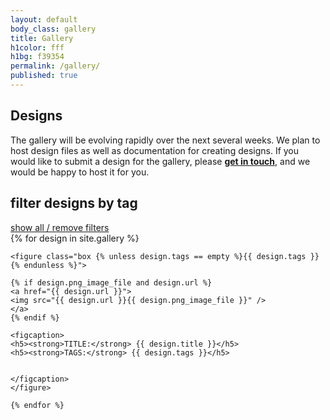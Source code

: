 ```yaml
---
layout: default
body_class: gallery
title: Gallery
h1color: fff
h1bg: f39354
permalink: /gallery/
published: true
---
```

<div class="section-wrapper alpha">
<section>
<div class="third">
<h1>Designs</h1>
</div>

<div class="two-thirds omega">
<p>The gallery will be evolving rapidly over the next several weeks. We plan to host design files as well as documentation for creating designs.  If you would like to submit a design for the gallery, please <a href="{{site.url}}/contact"><strong>get in touch</strong></a>, and we would be happy to host it for you.</p>
</div>

</section>
</div>


<section>
<div class="third">
	<h2>filter designs by<strong> tag</strong></h2>
	<ul id="gallery-filters"></ul>
	<a href="#" id="remove-filters">show all / remove filters</a>
</div>
<div class="two-thirds omega">
{% for design in site.gallery %}

	<figure class="box {% unless design.tags == empty %}{{ design.tags }}{% endunless %}">

	{% if design.png_image_file and design.url %}
	<a href="{{ design.url }}">
	<img src="{{ design.url }}{{ design.png_image_file }}" />
	</a>
	{% endif %}

	<figcaption>
	<h5><strong>TITLE:</strong> {{ design.title }}</h5>
	<h5><strong>TAGS:</strong> {{ design.tags }}</h5>


	</figcaption>
	</figure>

	{% endfor %}
</div>
</section>
<section>





</section>
